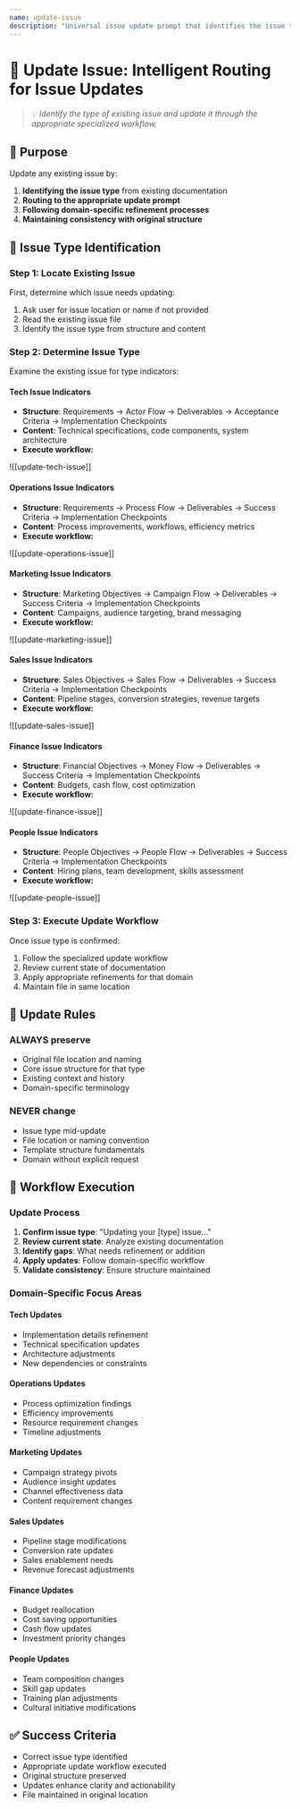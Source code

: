 ```yaml
---
name: update-issue
description: "Universal issue update prompt that identifies the issue type from existing documentation and routes to the appropriate specialized update prompt."
---
```


# 📝 Update Issue: Intelligent Routing for Issue Updates
> 💡 *Identify the type of existing issue and update it through the appropriate specialized workflow.*

## 🎯 Purpose
Update any existing issue by:
1. **Identifying the issue type** from existing documentation
2. **Routing to the appropriate update prompt**
3. **Following domain-specific refinement processes**
4. **Maintaining consistency with original structure**

## 🔄 Issue Type Identification

### Step 1: Locate Existing Issue
First, determine which issue needs updating:
1. Ask user for issue location or name if not provided
2. Read the existing issue file
3. Identify the issue type from structure and content

### Step 2: Determine Issue Type
Examine the existing issue for type indicators:

#### Tech Issue Indicators
- **Structure**: Requirements → Actor Flow → Deliverables → Acceptance Criteria → Implementation Checkpoints
- **Content**: Technical specifications, code components, system architecture
- **Execute workflow:**

![[update-tech-issue]]

#### Operations Issue Indicators
- **Structure**: Requirements → Process Flow → Deliverables → Success Criteria → Implementation Checkpoints
- **Content**: Process improvements, workflows, efficiency metrics
- **Execute workflow:**

![[update-operations-issue]]

#### Marketing Issue Indicators
- **Structure**: Marketing Objectives → Campaign Flow → Deliverables → Success Criteria → Implementation Checkpoints
- **Content**: Campaigns, audience targeting, brand messaging
- **Execute workflow:**

![[update-marketing-issue]]

#### Sales Issue Indicators
- **Structure**: Sales Objectives → Sales Flow → Deliverables → Success Criteria → Implementation Checkpoints
- **Content**: Pipeline stages, conversion strategies, revenue targets
- **Execute workflow:**

![[update-sales-issue]]

#### Finance Issue Indicators
- **Structure**: Financial Objectives → Money Flow → Deliverables → Success Criteria → Implementation Checkpoints
- **Content**: Budgets, cash flow, cost optimization
- **Execute workflow:**

![[update-finance-issue]]

#### People Issue Indicators
- **Structure**: People Objectives → People Flow → Deliverables → Success Criteria → Implementation Checkpoints
- **Content**: Hiring plans, team development, skills assessment
- **Execute workflow:**

![[update-people-issue]]

### Step 3: Execute Update Workflow
Once issue type is confirmed:
1. Follow the specialized update workflow
2. Review current state of documentation
3. Apply appropriate refinements for that domain
4. Maintain file in same location

## 📏 Update Rules

### ALWAYS preserve
- Original file location and naming
- Core issue structure for that type
- Existing context and history
- Domain-specific terminology

### NEVER change
- Issue type mid-update
- File location or naming convention
- Template structure fundamentals
- Domain without explicit request

## 🎯 Workflow Execution

### Update Process
1. **Confirm issue type**: "Updating your [type] issue..."
2. **Review current state**: Analyze existing documentation
3. **Identify gaps**: What needs refinement or addition
4. **Apply updates**: Follow domain-specific workflow
5. **Validate consistency**: Ensure structure maintained

### Domain-Specific Focus Areas

#### Tech Updates
- Implementation details refinement
- Technical specification updates
- Architecture adjustments
- New dependencies or constraints

#### Operations Updates
- Process optimization findings
- Efficiency improvements
- Resource requirement changes
- Timeline adjustments

#### Marketing Updates
- Campaign strategy pivots
- Audience insight updates
- Channel effectiveness data
- Content requirement changes

#### Sales Updates
- Pipeline stage modifications
- Conversion rate updates
- Sales enablement needs
- Revenue forecast adjustments

#### Finance Updates
- Budget reallocation
- Cost saving opportunities
- Cash flow updates
- Investment priority changes

#### People Updates
- Team composition changes
- Skill gap updates
- Training plan adjustments
- Cultural initiative modifications

## ✅ Success Criteria
- Correct issue type identified
- Appropriate update workflow executed
- Original structure preserved
- Updates enhance clarity and actionability
- File maintained in original location
